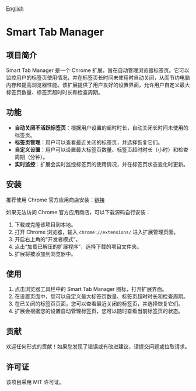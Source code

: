 [English](README.md)

# Smart Tab Manager

## 项目简介

Smart Tab Manager 是一个 Chrome 扩展，旨在自动管理浏览器标签页。它可以监控用户的标签页使用情况，并在标签页长时间未使用时自动关闭，从而节约电脑内存和提高浏览器性能。该扩展提供了用户友好的设置界面，允许用户自定义最大标签页数量、标签页超时时长和检查周期。

## 功能

- **自动关闭不活跃标签页**：根据用户设置的超时时长，自动关闭长时间未使用的标签页。
- **标签页管理**：用户可以查看最近关闭的标签页，并选择恢复它们。
- **自定义设置**：用户可以设置最大标签页数量、标签页超时时长（小时）和检查周期（分钟）。
- **实时监控**：扩展会实时监控标签页的使用情况，并在标签页状态变化时更新。

## 安装

推荐使用 Chrome 官方应用商店安装：[链接](https://chromewebstore.google.com/detail/smart-tab-manager/fbpngnjbngbojnaegepkmkalenbcedad?hl=zh-CN&utm_source=ext_sidebar)

如果无法访问 Chrome 官方应用商店，可以下载源码自行安装：

1. 下载或克隆该项目到本地。
2. 打开 Chrome 浏览器，输入 `chrome://extensions/` 进入扩展管理页面。
3. 开启右上角的“开发者模式”。
4. 点击“加载已解压的扩展程序”，选择下载的项目文件夹。
5. 扩展将被添加到浏览器中。

## 使用

1. 点击浏览器工具栏中的 Smart Tab Manager 图标，打开扩展界面。
2. 在设置页面中，您可以自定义最大标签页数量、标签页超时时长和检查周期。
3. 在已关闭的标签页页面，您可以查看最近关闭的标签页，并选择恢复它们。
4. 扩展会根据您的设置自动管理标签页，您可以随时查看当前标签页的状态。

## 贡献

欢迎任何形式的贡献！如果您发现了错误或有改进建议，请提交问题或拉取请求。

## 许可证

该项目采用 MIT 许可证。